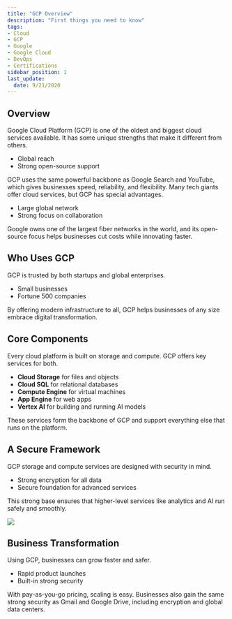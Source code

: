 ```yaml
---
title: "GCP Overview"
description: "First things you need to know"
tags: 
- Cloud
- GCP 
- Google
- Google Cloud
- DevOps
- Certifications
sidebar_position: 1
last_update:
  date: 9/21/2020
---
```


## Overview

Google Cloud Platform (GCP) is one of the oldest and biggest cloud services available. It has some unique strengths that make it different from others.

- Global reach
- Strong open-source support

GCP uses the same powerful backbone as Google Search and YouTube, which gives businesses speed, reliability, and flexibility. Many tech giants offer cloud services, but GCP has special advantages.

- Large global network
- Strong focus on collaboration

Google owns one of the largest fiber networks in the world, and its open-source focus helps businesses cut costs while innovating faster.


## Who Uses GCP

GCP is trusted by both startups and global enterprises.

- Small businesses
- Fortune 500 companies

By offering modern infrastructure to all, GCP helps businesses of any size embrace digital transformation.

## Core Components

Every cloud platform is built on storage and compute. GCP offers key services for both.

- **Cloud Storage** for files and objects
- **Cloud SQL** for relational databases
- **Compute Engine** for virtual machines
- **App Engine** for web apps
- **Vertex AI** for building and running AI models

These services form the backbone of GCP and support everything else that runs on the platform.

## A Secure Framework

GCP storage and compute services are designed with security in mind.

- Strong encryption for all data
- Secure foundation for advanced services

This strong base ensures that higher-level services like analytics and AI run safely and smoothly.

<div class='img-center'>

![](/img/docs/09282025-gcp-secure-framework.png)

</div>


## Business Transformation 

Using GCP, businesses can grow faster and safer.

- Rapid product launches
- Built-in strong security

With pay-as-you-go pricing, scaling is easy. Businesses also gain the same strong security as Gmail and Google Drive, including encryption and global data centers.
